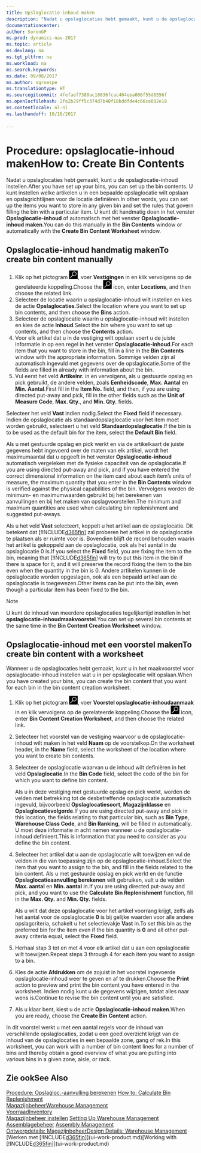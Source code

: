 ```yaml
---
title: Opslaglocatie-inhoud maken
description: "Nadat u opslaglocaties hebt gemaakt, kunt u de opslaglocatie-inhoud instellen. U kunt instellen welke artikelen u in een bepaalde opslaglocatie wilt opslaan en opslagrichtlijnen voor de locatie definiëren."
documentationcenter: 
author: SorenGP
ms.prod: dynamics-nav-2017
ms.topic: article
ms.devlang: na
ms.tgt_pltfrm: na
ms.workload: na
ms.search.keywords: 
ms.date: 09/08/2017
ms.author: sgroespe
ms.translationtype: HT
ms.sourcegitcommit: 4fefaef7380ac10836fcac404eea006f55d8556f
ms.openlocfilehash: 2fe2b29ff5c374d7b40f18bddfde4c66ce032e18
ms.contentlocale: nl-nl
ms.lasthandoff: 10/16/2017

---
```

# <a name="how-to-create-bin-contents"></a><span data-ttu-id="1935e-104">Procedure: opslaglocatie-inhoud maken</span><span class="sxs-lookup"><span data-stu-id="1935e-104">How to: Create Bin Contents</span></span>
<span data-ttu-id="1935e-105">Nadat u opslaglocaties hebt gemaakt, kunt u de opslaglocatie-inhoud instellen.</span><span class="sxs-lookup"><span data-stu-id="1935e-105">After you have set up your bins, you can set up the bin contents.</span></span> <span data-ttu-id="1935e-106">U kunt instellen welke artikelen u in een bepaalde opslaglocatie wilt opslaan en opslagrichtlijnen voor de locatie definiëren.</span><span class="sxs-lookup"><span data-stu-id="1935e-106">In other words, you can set up the items you want to store in any given bin and set the rules that govern filling the bin with a particular item.</span></span> <span data-ttu-id="1935e-107">U kunt dit handmatig doen in het venster **Opslaglocatie-inhoud** of automatisch met het venster **Opslaglocatie-inhoud maken**.</span><span class="sxs-lookup"><span data-stu-id="1935e-107">You can do this manually in the **Bin Contents** window or automatically with the **Create Bin Content Worksheet** window.</span></span>

## <a name="to-create-bin-content-manually"></a><span data-ttu-id="1935e-108">Opslaglocatie-inhoud handmatig maken</span><span class="sxs-lookup"><span data-stu-id="1935e-108">To create bin content manually</span></span>  
1.  <span data-ttu-id="1935e-109">Klik op het pictogram ![Zoeken naar pagina of rapport](media/ui-search/search_small.png "pictogram Zoeken naar pagina of rapport"), voer **Vestigingen** in en klik vervolgens op de gerelateerde koppeling.</span><span class="sxs-lookup"><span data-stu-id="1935e-109">Choose the ![Search for Page or Report](media/ui-search/search_small.png "Search for Page or Report icon") icon, enter **Locations**, and then choose the related link.</span></span>  
2.  <span data-ttu-id="1935e-110">Selecteer de locatie waarin u opslaglocatie-inhoud wilt instellen en kies de actie **Opslaglocaties**.</span><span class="sxs-lookup"><span data-stu-id="1935e-110">Select the location where you want to set up bin contents,  and then choose the **Bins** action.</span></span>  
3.  <span data-ttu-id="1935e-111">Selecteer de opslaglocatie waarin u opslaglocatie-inhoud wilt instellen en kies de actie **Inhoud**.</span><span class="sxs-lookup"><span data-stu-id="1935e-111">Select the bin where you want to set up contents, and then choose the **Contents** action.</span></span>  
4.  <span data-ttu-id="1935e-112">Voor elk artikel dat u in de vestiging wilt opslaan voert u de juiste informatie in op een regel in het venster **Opslaglocatie-inhoud**.</span><span class="sxs-lookup"><span data-stu-id="1935e-112">For each item that you want to store in the bin, fill in a line in the **Bin Contents** window with the appropriate information.</span></span> <span data-ttu-id="1935e-113">Sommige velden zijn al automatisch ingevuld met gegevens over de opslaglocatie.</span><span class="sxs-lookup"><span data-stu-id="1935e-113">Some of the fields are filled in already with information about the bin.</span></span>  
5.  <span data-ttu-id="1935e-114">Vul eerst het veld **Artikelnr.** in en vervolgens, als u gestuurde opslag en pick gebruikt, de andere velden, zoals **Eenheidscode**, **Max. Aantal** en **Min. Aantal**.</span><span class="sxs-lookup"><span data-stu-id="1935e-114">First fill in the **Item No.** field, and then, if you are using directed put-away and pick, fill in the other fields such as the **Unit of Measure Code**, **Max. Qty.**, and **Min. Qty.** fields.</span></span>  

<span data-ttu-id="1935e-115">Selecteer het veld **Vast** indien nodig.</span><span class="sxs-lookup"><span data-stu-id="1935e-115">Select the **Fixed** field if necessary.</span></span> <span data-ttu-id="1935e-116">Indien de opslaglocatie als standaardopslaglocatie voor het item moet worden gebruikt, selecteert u het veld **Standaardopslaglocatie**.</span><span class="sxs-lookup"><span data-stu-id="1935e-116">If the bin is to be used as the default bin for the item, select the **Default Bin** field.</span></span>  

<span data-ttu-id="1935e-117">Als u met gestuurde opslag en pick werkt en via de artikelkaart de juiste gegevens hebt ingevoerd over de maten van elk artikel, wordt het maximumaantal dat u opgeeft in het venster **Opslaglocatie-inhoud** automatisch vergeleken met de fysieke capaciteit van de opslaglocatie.</span><span class="sxs-lookup"><span data-stu-id="1935e-117">If you are using directed put-away and pick, and if you have entered the correct dimensional information on the item card about each item’s units of measure, the maximum quantity that you enter in the **Bin Contents** window is verified against the physical capabilities of the bin.</span></span> <span data-ttu-id="1935e-118">Vervolgens worden de minimum- en maximumwaarden gebruikt bij het berekenen van aanvullingen en bij het maken van opslagvoorstellen.</span><span class="sxs-lookup"><span data-stu-id="1935e-118">The minimum and maximum quantities are used when calculating bin replenishment and suggested put-aways.</span></span>  

<span data-ttu-id="1935e-119">Als u het veld **Vast** selecteert, koppelt u het artikel aan de opslaglocatie. Dit betekent dat [!INCLUDE[d365fin](includes/d365fin_md.md)] zal proberen het artikel in de opslaglocatie te plaatsen als er ruimte voor is. Bovendien blijft de record behouden waarin het artikel is gekoppeld aan de opslaglocatie, ook als het aantal in de opslaglocatie 0 is.</span><span class="sxs-lookup"><span data-stu-id="1935e-119">If you select the **Fixed** field, you are fixing the item to the bin, meaning that [!INCLUDE[d365fin](includes/d365fin_md.md)] will try to put this item in the bin if there is space for it, and it will preserve the record fixing the item to the bin even when the quantity in the bin is 0.</span></span> <span data-ttu-id="1935e-120">Andere artikelen kunnen in de opslaglocatie worden opgeslagen, ook als een bepaald artikel aan de opslaglocatie is toegewezen.</span><span class="sxs-lookup"><span data-stu-id="1935e-120">Other items can be put into the bin, even though a particular item has been fixed to the bin.</span></span>  

> [!NOTE]  
>  <span data-ttu-id="1935e-121">U kunt de inhoud van meerdere opslaglocaties tegelijkertijd instellen in het **opslaglocatie-inhoudmaakvoorstel**.</span><span class="sxs-lookup"><span data-stu-id="1935e-121">You can set up several bin contents at the same time in the **Bin Content Creation Worksheet** window.</span></span>  

## <a name="to-create-bin-content-with-a-worksheet"></a><span data-ttu-id="1935e-122">Opslaglocatie-inhoud met een voorstel maken</span><span class="sxs-lookup"><span data-stu-id="1935e-122">To create bin content with a worksheet</span></span>  
<span data-ttu-id="1935e-123">Wanneer u de opslaglocaties hebt gemaakt, kunt u in het maakvoorstel voor opslaglocatie-inhoud instellen wat u in per opslaglocatie wilt opslaan.</span><span class="sxs-lookup"><span data-stu-id="1935e-123">When you have created your bins, you can create the bin content that you want for each bin in the bin content creation worksheet.</span></span>

1.  <span data-ttu-id="1935e-124">Klik op het pictogram ![Zoeken naar pagina of rapport](media/ui-search/search_small.png "pictogram Zoeken naar pagina of rapport"), voer **Voorstel opslaglocatie-inhoudaanmaak** in en klik vervolgens op de gerelateerde koppeling.</span><span class="sxs-lookup"><span data-stu-id="1935e-124">Choose the ![Search for Page or Report](media/ui-search/search_small.png "Search for Page or Report icon") icon, enter **Bin Content Creation Worksheet**, and then choose the related link.</span></span>  
2.  <span data-ttu-id="1935e-125">Selecteer het voorstel van de vestiging waarvoor u de opslaglocatie-inhoud wilt maken in het veld **Naam** op de voorstelkop.</span><span class="sxs-lookup"><span data-stu-id="1935e-125">On the worksheet header, in the **Name** field, select the worksheet of the location where you want to create bin contents.</span></span>  
3.  <span data-ttu-id="1935e-126">Selecteer de opslaglocatie waarvan u de inhoud wilt definiëren in het veld **Opslaglocatie**.</span><span class="sxs-lookup"><span data-stu-id="1935e-126">In the **Bin Code** field, select the code of the bin for which you want to define bin content.</span></span>   

    <span data-ttu-id="1935e-127">Als u in deze vestiging met gestuurde opslag en pick werkt, worden de velden met betrekking tot de desbetreffende opslaglocatie automatisch ingevuld, bijvoorbeeld **Opslaglocatiesoort**, **Magazijnklasse** en **Opslaglocatievolgorde**.</span><span class="sxs-lookup"><span data-stu-id="1935e-127">If you are using directed put-away and pick in this location, the fields relating to that particular bin, such as **Bin Type**, **Warehouse Class Code**, and **Bin Ranking**, will be filled in automatically.</span></span> <span data-ttu-id="1935e-128">U moet deze informatie in acht nemen wanneer u de opslaglocatie-inhoud definieert.</span><span class="sxs-lookup"><span data-stu-id="1935e-128">This is information that you need to consider as you define the bin content.</span></span>  
4.  <span data-ttu-id="1935e-129">Selecteer het artikel dat u aan de opslaglocatie wilt toewijzen en vul de velden in die van toepassing zijn op de opslaglocatie-inhoud.</span><span class="sxs-lookup"><span data-stu-id="1935e-129">Select the item that you want to assign to the bin, and fill in the fields related to the bin content.</span></span> <span data-ttu-id="1935e-130">Als u met gestuurde opslag en pick werkt en de functie **Opslaglocatieaanvulling berekenen** wilt gebruiken, vult u de velden **Max. aantal** en **Min. aantal** in.</span><span class="sxs-lookup"><span data-stu-id="1935e-130">If you are using directed put-away and pick, and you want to use the **Calculate Bin Replenishment** function, fill in the **Max. Qty.** and **Min. Qty.** fields.</span></span>  

    <span data-ttu-id="1935e-131">Als u wilt dat deze opslaglocatie voor het artikel voorrang krijgt, zelfs als het aantal voor de opslaglocatie **0** is bij gelijke waarden voor alle andere opslagcriteria, schakelt u het selectievakje **Vast** in.</span><span class="sxs-lookup"><span data-stu-id="1935e-131">To set this bin as the preferred bin for the item even if the bin quantity is **0** and all other put-away criteria equal, select the **Fixed** field.</span></span>  
5.  <span data-ttu-id="1935e-132">Herhaal stap 3 tot en met 4 voor elk artikel dat u aan een opslaglocatie wilt toewijzen.</span><span class="sxs-lookup"><span data-stu-id="1935e-132">Repeat steps 3 through 4 for each item you want to assign to a bin.</span></span>  
6.  <span data-ttu-id="1935e-133">Kies de actie **Afdrukken** om de zojuist in het voorstel ingevoerde opslaglocatie-inhoud weer te geven en af te drukken.</span><span class="sxs-lookup"><span data-stu-id="1935e-133">Choose the **Print** action to preview and print the bin content you have entered in the worksheet.</span></span> <span data-ttu-id="1935e-134">Indien nodig kunt u de gegevens wijzigen, totdat alles naar wens is.</span><span class="sxs-lookup"><span data-stu-id="1935e-134">Continue to revise the bin content until you are satisfied.</span></span>  
7.  <span data-ttu-id="1935e-135">Als u klaar bent, kiest u de actie **Opslaglocatie-inhoud maken**.</span><span class="sxs-lookup"><span data-stu-id="1935e-135">When you are ready, choose the **Create Bin Content** action.</span></span>  

<span data-ttu-id="1935e-136">In dit voorstel werkt u met een aantal regels voor de inhoud van verschillende opslaglocaties, zodat u een goed overzicht krijgt van de inhoud van de opslaglocaties in een bepaalde zone, gang of rek.</span><span class="sxs-lookup"><span data-stu-id="1935e-136">In this worksheet, you can work with a number of bin content lines for a number of bins and thereby obtain a good overview of what you are putting into various bins in a given zone, aisle, or rack.</span></span>  

## <a name="see-also"></a><span data-ttu-id="1935e-137">Zie ook</span><span class="sxs-lookup"><span data-stu-id="1935e-137">See Also</span></span>
<span data-ttu-id="1935e-138">[Procedure: Opslagloc.-aanvulling berekenen](warehouse-how-to-calculate-bin-replenishment.md)  </span><span class="sxs-lookup"><span data-stu-id="1935e-138">[How to: Calculate Bin Replenishment](warehouse-how-to-calculate-bin-replenishment.md)  </span></span>  
[<span data-ttu-id="1935e-139">Magazijnbeheer</span><span class="sxs-lookup"><span data-stu-id="1935e-139">Warehouse Management</span></span>](warehouse-manage-warehouse.md)  
[<span data-ttu-id="1935e-140">Voorraad</span><span class="sxs-lookup"><span data-stu-id="1935e-140">Inventory</span></span>](inventory-manage-inventory.md)  
<span data-ttu-id="1935e-141">[Magazijnbeheer instellen](warehouse-setup-warehouse.md)   </span><span class="sxs-lookup"><span data-stu-id="1935e-141">[Setting Up Warehouse Management](warehouse-setup-warehouse.md)   </span></span>  
<span data-ttu-id="1935e-142">[Assemblagebeheer](assembly-assemble-items.md)  </span><span class="sxs-lookup"><span data-stu-id="1935e-142">[Assembly Management](assembly-assemble-items.md)  </span></span>  
[<span data-ttu-id="1935e-143">Ontwerpdetails: Magazijnbeheer</span><span class="sxs-lookup"><span data-stu-id="1935e-143">Design Details: Warehouse Management</span></span>](design-details-warehouse-management.md)  
<span data-ttu-id="1935e-144">[Werken met [!INCLUDE[d365fin](includes/d365fin_md.md)]](ui-work-product.md)</span><span class="sxs-lookup"><span data-stu-id="1935e-144">[Working with [!INCLUDE[d365fin](includes/d365fin_md.md)]](ui-work-product.md)</span></span>

